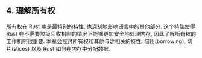 ## 4. 理解所有权

所有权在 Rust 中是最特别的特性, 也深刻地影响语言中的其他部分. 这个特性使得 Rust 在不需要垃圾回收机制的情况下能够更加安全地处理内存, 因此了解所有权的工作机制很重要. 本章会探讨所有权和其他与之相关的特性: 借用(borrowing), 切片(slices) 以及 Rust 如何在内存中分配数据.